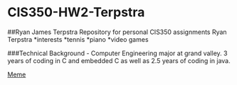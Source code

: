 # CIS350-HW2-Terpstra
##Ryan James Terpstra
Repository for personal CIS350 assignments
Ryan Terpstra
*interests
*tennis
*piano
*video games

###Technical Background - Computer Engineering major at grand valley. 3 years of coding in C and embedded C as well as 2.5 years of coding in java. 

[Meme](https://www.facebook.com/messenger_media/?thread_id=1544947547&attachment_id=415574739719487&message_id=mid.%24cAAAAAHyO4_J9XXztAV3LDeFO17uv)




